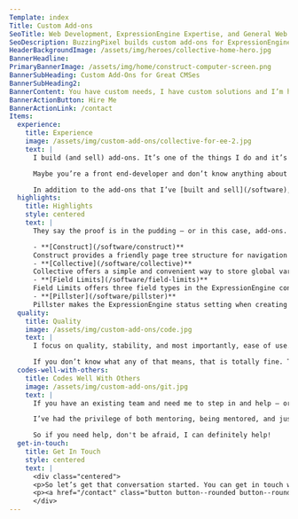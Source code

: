 ```yaml
---
Template: index
Title: Custom Add-ons
SeoTitle: Web Development, ExpressionEngine Expertise, and General Web Knowledge
SeoDescription: BuzzingPixel builds custom add-ons for ExpressionEngine and Craft
HeaderBackgroundImage: /assets/img/heroes/collective-home-hero.jpg
BannerHeadline: 
PrimaryBannerImage: /assets/img/home/construct-computer-screen.png
BannerSubHeading: Custom Add-Ons for Great CMSes
BannerSubHeading2: 
BannerContent: You have custom needs, I have custom solutions and I’m here to help! I can build any Craft or ExpressionEngine add-on you need.
BannerActionButton: Hire Me
BannerActionLink: /contact
Items:
  experience:
    title: Experience
    image: /assets/img/custom-add-ons/collective-for-ee-2.jpg
    text: |
      I build (and sell) add-ons. It’s one of the things I do and it’s something I’m really good at. I know ExpressionEngine and Craft like the back of my hand because I work so much with both systems. And my experience can benefit you.

      Maybe you’re a front end-developer and don’t know anything about that “PHP” stuff. That’s perfectly okay. I’m here to help you do what you do best by doing what I do best.

      In addition to the add-ons that I’ve [built and sell](/software), I’ve also built many custom solutions for custom websites — from inserting custom entry data to integrating members to managing data, I’ve built nearly every kind of add-on you can imagine.
  highlights:
    title: Highlights
    style: centered
    text: |
      They say the proof is in the pudding — or in this case, add-ons. And I have several out in the wild that I’m proud to point to.

      - **[Construct](/software/construct)**  
      Construct provides a friendly page tree structure for navigation and pages in ExpressionEngine. It offers a drag and drop organization interface, friendly and intuitive page creation, well thought through template tags and much more.
      - **[Collective](/software/collective)**  
      Collective offers a simple and convenient way to store global variables in ExpressionEngine in a friendly and editable way, and makes those variables available global to templates.
      - **[Field Limits](/software/field-limits)**  
      Field Limits offers three field types in the ExpressionEngine control panel that focus on creating a better user experience. You can define limits for fields and the amount of characters you have typed and how many you have left are displayed nicely for you.
      - **[Pillster](/software/pillster)**  
      Pillster makes the ExpressionEngine status setting when creating or editing an entry more friendly. Point and click and you’ve set the status of the entry.
  quality:
    title: Quality
    image: /assets/img/custom-add-ons/code.jpg
    text: |
      I focus on quality, stability, and most importantly, ease of use. The history of PHP is a little spotty when it comes to encouraging good coding practices, but I wholly support good coding standards, object oriented architecture, well documented code, and many other best practices.

      If you don’t know what any of that means, that is totally fine. The takeaway for you should be that my code is lean and maintainable. And while I would hope to have an ongoing relationship with you should you hire me, sometimes things happen. With quality code, well documented, you won’t be left hanging.
  codes-well-with-others:
    title: Codes Well With Others
    image: /assets/img/custom-add-ons/git.jpg
    text: |
      If you have an existing team and need me to step in and help — or maybe you’re a fellow developer and don’t have the time to get it all done — I work well with others. I’m fully supportive of Git version control best practices and how to leverage that in a team environment. And I’m a big advocate of Git-fow

      I’ve had the privilege of both mentoring, being mentored, and just working with my peers and I love teaming up with great people.

      So if you need help, don't be afraid, I can definitely help!
  get-in-touch:
    title: Get In Touch
    style: centered
    text: |
      <div class="centered">
      <p>So let’s get that conversation started. You can get in touch with me on the contact form.</p>
      <p><a href="/contact" class="button button--rounded button--rounded--hollow">Contact Me »</a></p>
      </div>
---
```

